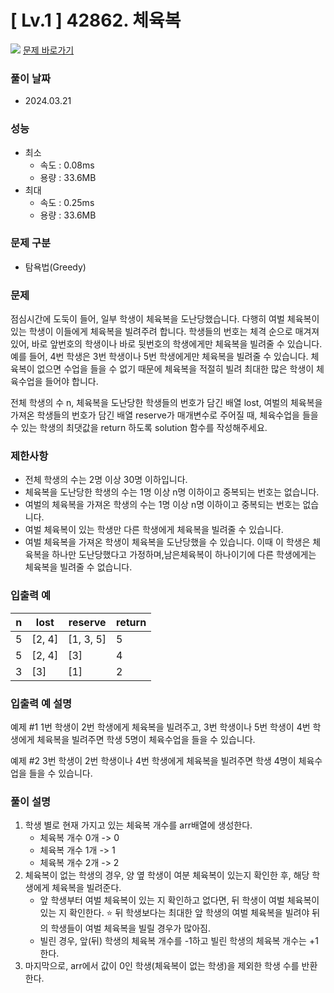# [ Lv.1 ] 42862. 체육복

<img src="https://img.shields.io/badge/JavaScript-orange?style=flat&logo=javascript&logoColor=auto"/> [문제 바로가기](https://school.programmers.co.kr/learn/courses/30/lessons/42862)

### 풀이 날짜

- 2024.03.21

### 성능

- 최소
  - 속도 : 0.08ms
  - 용량 : 33.6MB
- 최대
  - 속도 : 0.25ms
  - 용량 : 33.6MB

### 문제 구분

- 탐욕법(Greedy)

### 문제

점심시간에 도둑이 들어, 일부 학생이 체육복을 도난당했습니다. 다행히 여벌 체육복이 있는 학생이 이들에게 체육복을 빌려주려 합니다. 학생들의 번호는 체격 순으로 매겨져 있어, 바로 앞번호의 학생이나 바로 뒷번호의 학생에게만 체육복을 빌려줄 수 있습니다. 예를 들어, 4번 학생은 3번 학생이나 5번 학생에게만 체육복을 빌려줄 수 있습니다. 체육복이 없으면 수업을 들을 수 없기 때문에 체육복을 적절히 빌려 최대한 많은 학생이 체육수업을 들어야 합니다.

전체 학생의 수 n, 체육복을 도난당한 학생들의 번호가 담긴 배열 lost, 여벌의 체육복을 가져온 학생들의 번호가 담긴 배열 reserve가 매개변수로 주어질 때, 체육수업을 들을 수 있는 학생의 최댓값을 return 하도록 solution 함수를 작성해주세요.

### 제한사항

- 전체 학생의 수는 2명 이상 30명 이하입니다.
- 체육복을 도난당한 학생의 수는 1명 이상 n명 이하이고 중복되는 번호는 없습니다.
- 여벌의 체육복을 가져온 학생의 수는 1명 이상 n명 이하이고 중복되는 번호는 없습니다.
- 여벌 체육복이 있는 학생만 다른 학생에게 체육복을 빌려줄 수 있습니다.
- 여벌 체육복을 가져온 학생이 체육복을 도난당했을 수 있습니다. 이때 이 학생은 체육복을 하나만 도난당했다고 가정하며,남은체육복이 하나이기에 다른 학생에게는 체육복을 빌려줄 수 없습니다.

### 입출력 예

| n   | lost   | reserve   | return |
| --- | ------ | --------- | ------ |
| 5   | [2, 4] | [1, 3, 5] | 5      |
| 5   | [2, 4] | [3]       | 4      |
| 3   | [3]    | [1]       | 2      |

### 입출력 예 설명

예제 #1
1번 학생이 2번 학생에게 체육복을 빌려주고, 3번 학생이나 5번 학생이 4번 학생에게 체육복을 빌려주면 학생 5명이 체육수업을 들을 수 있습니다.

예제 #2
3번 학생이 2번 학생이나 4번 학생에게 체육복을 빌려주면 학생 4명이 체육수업을 들을 수 있습니다.

### 풀이 설명

1. 학생 별로 현재 가지고 있는 체육복 개수를 arr배열에 생성한다.
   - 체육복 개수 0개 -> 0
   - 체육복 개수 1개 -> 1
   - 체육복 개수 2개 -> 2
2. 체육복이 없는 학생의 경우, 양 옆 학생이 여분 체육복이 있는지 확인한 후, 해당 학생에게 체육복을 빌려준다.
   - 앞 학생부터 여벌 체육복이 있는 지 확인하고 없다면, 뒤 학생이 여벌 체육복이 있는 지 확인한다. ⭐ 뒤 학생보다는 최대한 앞 학생의 여벌 체육복을 빌려야 뒤의 학생들이 여벌 체육복을 빌릴 경우가 많아짐.
   - 빌린 경우, 앞(뒤) 학생의 체육복 개수를 -1하고 빌린 학생의 체육복 개수는 +1한다.
3. 마지막으로, arr에서 값이 0인 학생(체육복이 없는 학생)을 제외한 학생 수를 반환한다.

